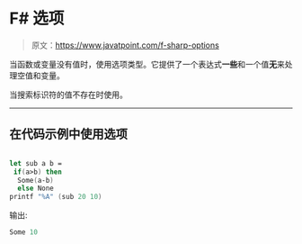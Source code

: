 # F# 选项

> 原文：<https://www.javatpoint.com/f-sharp-options>

当函数或变量没有值时，使用选项类型。它提供了一个表达式**一些**和一个值**无**来处理空值和变量。

当搜索标识符的值不存在时使用。

* * *

## 在代码示例中使用选项

```fs

let sub a b =
 if(a>b) then
  Some(a-b)
  else None
printf "%A" (sub 20 10)

```

输出:

```fs
Some 10

```
